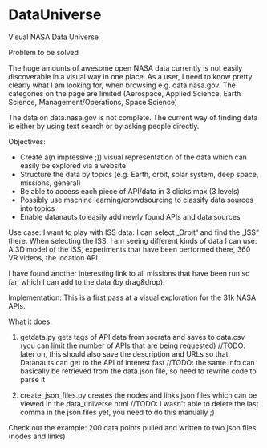 # DataUniverse

Visual NASA Data Universe

Problem to be solved

The huge amounts of awesome open NASA data currently is not easily discoverable in a visual way in one place.
As a user, I need to know pretty clearly what I am looking for, when browsing e.g. data.nasa.gov.
The categories on the page are limited (Aerospace, Applied Science, Earth Science, Management/Operations, Space Science)

The data on data.nasa.gov is not complete.
The current way of finding data is either by using text search or by asking people directly.

Objectives:
*	Create a(n impressive ;)) visual representation of the data which can easily be explored via a website
*	Structure the data by topics (e.g. Earth, orbit, solar system, deep space, missions, general)
*	Be able to access each piece of API/data in 3 clicks max (3 levels)
*	Possibly use machine learning/crowdsourcing to classify data sources into topics
*	Enable datanauts to easily add newly found APIs and data sources

Use case:
I want to play with ISS data:
I can select „Orbit“ and find the „ISS“ there.
When selecting the ISS, I am seeing different kinds of data I can use:
A 3D model of the ISS, experiments that have been performed there, 360 VR videos, the location API.

I have found another interesting link to all missions that have been run so far, which I can add to the data (by drag&drop).


Implementation:
This is a first pass at a visual exploration for the 31k NASA APIs.

What it does:
1) getdata.py gets tags of API data from socrata and saves to data.csv (you can limit the number of APIs that are being requested) //TODO: later on, this should also save the description and URLs so that Datanauts can get to the API of interest fast
//TODO: the same info can basically be retrieved from the data.json file, so need to rewrite code to parse it

2) create_json_files.py creates the nodes and links json files which can be viewed in the data_universe.html //TODO: I wasn't able to delete the last comma in the json files yet, you need to do this manually ;)

Check out the example:
200 data points pulled and written to two json files (nodes and links)
